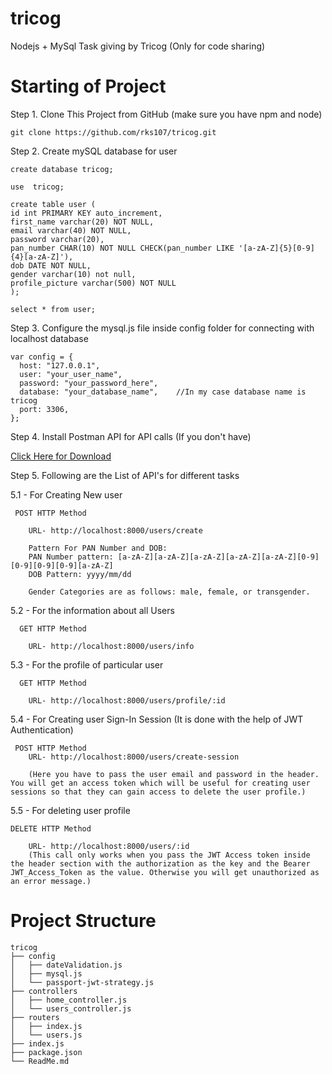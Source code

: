 # tricog
Nodejs + MySql Task giving by Tricog (Only for code sharing)

# Starting of Project

Step 1. Clone This Project from GitHub
(make sure you have npm and node)

```
git clone https://github.com/rks107/tricog.git
```

Step 2. Create mySQL database for user

```
create database tricog;

use  tricog;

create table user (
id int PRIMARY KEY auto_increment, 
first_name varchar(20) NOT NULL, 
email varchar(40) NOT NULL, 
password varchar(20), 
pan_number CHAR(10) NOT NULL CHECK(pan_number LIKE '[a-zA-Z]{5}[0-9]{4}[a-zA-Z]'),
dob DATE NOT NULL,
gender varchar(10) not null,
profile_picture varchar(500) NOT NULL
);

select * from user;
```

Step 3. Configure the mysql.js file inside config folder for connecting with localhost database

```
var config = {
  host: "127.0.0.1",
  user: "your_user_name",
  password: "your_password_here",
  database: "your_database_name",    //In my case database name is tricog
  port: 3306,
};
```

Step 4. Install Postman API for API calls (If you don't have)

<a href="https://www.postman.com/downloads/">Click Here for Download </a>

Step 5. Following are the List of API's for different tasks

  5.1 - For Creating New user
      
     POST HTTP Method 
     
        URL- http://localhost:8000/users/create

        Pattern For PAN Number and DOB:
        PAN Number pattern: [a-zA-Z][a-zA-Z][a-zA-Z][a-zA-Z][a-zA-Z][0-9][0-9][0-9][0-9][a-zA-Z]
        DOB Pattern: yyyy/mm/dd

        Gender Categories are as follows: male, female, or transgender.
    
    
   5.2 - For the information about all Users
    
      GET HTTP Method 
      
        URL- http://localhost:8000/users/info
    
    
   5.3 - For the profile of particular user
   
      GET HTTP Method 
      
        URL- http://localhost:8000/users/profile/:id
    
    
   5.4 - For Creating user Sign-In Session (It is done with the help of JWT Authentication)
   
     POST HTTP Method 
        URL- http://localhost:8000/users/create-session

        (Here you have to pass the user email and password in the header. You will get an access token which will be useful for creating user sessions so that they can gain access to delete the user profile.)
 

  5.5 - For deleting user profile
  
    DELETE HTTP Method 
    
        URL- http://localhost:8000/users/:id
        (This call only works when you pass the JWT Access token inside the header section with the authorization as the key and the Bearer JWT_Access_Token as the value. Otherwise you will get unauthorized as an error message.)

# Project Structure

```
tricog
├── config
│   ├── dateValidation.js
│   ├── mysql.js
│   └── passport-jwt-strategy.js
├── controllers
│   ├── home_controller.js
│   └── users_controller.js
├── routers
│   ├── index.js
│   └── users.js
├── index.js
├── package.json
└── ReadMe.md
```

